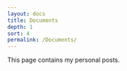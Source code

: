 ```yaml
---
layout: docs
title: Documents
depth: 1
sort: 4
permalink: /Documents/
---
```


This page contains my personal posts.
